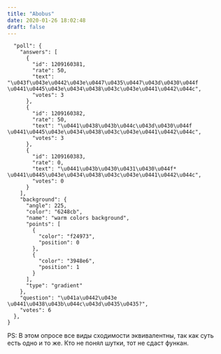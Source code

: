 ```yaml
---
title: "Abobus"
date: 2020-01-26 18:02:48
draft: false
---
```


      "poll": {
        "answers": [
          {
            "id": 1209160381,
            "rate": 50,
            "text": "\u043f\u043e\u0442\u043e\u0447\u0435\u0447\u043d\u0430\u044f \u0441\u0445\u043e\u0434\u0438\u043c\u043e\u0441\u0442\u044c",
            "votes": 3
          },
          {
            "id": 1209160382,
            "rate": 50,
            "text": "\u0441\u0438\u043b\u044c\u043d\u0430\u044f \u0441\u0445\u043e\u0434\u0438\u043c\u043e\u0441\u0442\u044c",
            "votes": 3
          },
          {
            "id": 1209160383,
            "rate": 0,
            "text": "\u0441\u043b\u0430\u0431\u0430\u044f* \u0441\u0445\u043e\u0434\u0438\u043c\u043e\u0441\u0442\u044c",
            "votes": 0
          }
        ],
        "background": {
          "angle": 225,
          "color": "6248cb",
          "name": "warm colors background",
          "points": [
            {
              "color": "f24973",
              "position": 0
            },
            {
              "color": "3948e6",
              "position": 1
            }
          ],
          "type": "gradient"
        },
        "question": "\u041a\u0442\u043e \u0441\u0438\u043b\u044c\u043d\u0435\u0435?",
        "votes": 6
      },
    }

PS: В этом опросе все виды сходимости эквивалентны, так как суть есть одно и то же. Кто не понял шутки, тот не сдаст функан.
